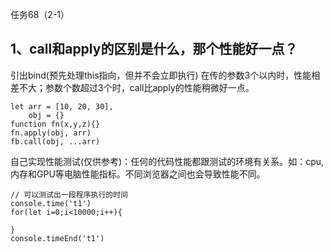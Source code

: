 任务68（2-1）

## 1、call和apply的区别是什么，那个性能好一点？
引出bind(预先处理this指向，但并不会立即执行)
在传的参数3个以内时，性能相差不大；参数个数超过3个时，call比apply的性能稍微好一点。
```
let arr = [10, 20, 30],
    obj = {}
function fn(x,y,z){}
fn.apply(obj, arr)
fb.call(obj, ...arr)
```

自己实现性能测试(仅供参考)：任何的代码性能都跟测试的环境有关系。如：cpu,内存和GPU等电脑性能指标。不同浏览器之间也会导致性能不同。
```
// 可以测试出一段程序执行的时间
console.time('t1')
for(let i=0;i<10000;i++){

}
console.timeEnd('t1')
```



